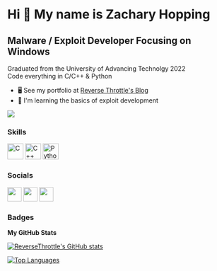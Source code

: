 
Hi 👋 My name is Zachary Hopping
================================

Malware / Exploit Developer Focusing on Windows
-----------------------------------------------

Graduated from the University of Advancing Technolgy 2022<br> 
Code everything in C/C++ & Python

* 🖥️  See my portfolio at [Reverse Throttle's Blog](http://zhopp533.gitbook.io/blog/)
* 🧠  I'm learning the basics of exploit development

<a href="https://www.twitter.com/ReverseThrottle" target="_blank" rel="noreferrer"><img
src="https://img.shields.io/twitter/follow/ReverseThrottle?logo=twitter&style=for-the-badge&color=84cc16&labelColor=1c1917"
/></a>
### Skills

<p align="left">
<a href="https://docs.microsoft.com/en-us/cpp/?view=msvc-170" target="_blank" rel="noreferrer"><img src="https://raw.githubusercontent.com/danielcranney/readme-generator/main/public/icons/skills/c-colored.svg" width="36" height="36" alt="C" /></a>
<a href="https://docs.microsoft.com/en-us/cpp/?view=msvc-170" target="_blank" rel="noreferrer"><img src="https://raw.githubusercontent.com/danielcranney/readme-generator/main/public/icons/skills/cplusplus-colored.svg" width="36" height="36" alt="C++" /></a>
<a href="https://www.python.org/" target="_blank" rel="noreferrer"><img src="https://raw.githubusercontent.com/danielcranney/readme-generator/main/public/icons/skills/python-colored.svg" width="36" height="36" alt="Python" /></a>
</p>

### Socials

<p align="left"> <a href="https://www.github.com/ReverseThrottle" target="_blank" rel="noreferrer"><img src="https://raw.githubusercontent.com/danielcranney/readme-generator/main/public/icons/socials/github-dark.svg" width="32" height="32" /></a> <a href="https://www.linkedin.com/in/zachary-hopping-3301" target="_blank" rel="noreferrer"><img src="https://raw.githubusercontent.com/danielcranney/readme-generator/main/public/icons/socials/linkedin.svg" width="32" height="32" /></a> <a href="https://www.twitter.com/ReverseThrottle" target="_blank" rel="noreferrer"><img src="https://raw.githubusercontent.com/danielcranney/readme-generator/main/public/icons/socials/twitter.svg" width="32" height="32" /></a></p>

### Badges

<b>My GitHub Stats</b>

<a href="http://www.github.com/ReverseThrottle"><img src="https://github-readme-stats.vercel.app/api?username=ReverseThrottle&show_icons=true&hide=stars,&count_private=true&title_color=f97316&text_color=ffffff&icon_color=84cc16&bg_color=1c1917&hide_border=true&show_icons=true" alt="ReverseThrottle's GitHub stats" /></a>

<a href="https://github.com/ReverseThrottle" align="left"><img src="https://github-readme-stats.vercel.app/api/top-langs/?username=ReverseThrottle&langs_count=10&title_color=f97316&text_color=ffffff&icon_color=84cc16&bg_color=1c1917&hide_border=true&locale=en&custom_title=Top%20%Languages" alt="Top Languages" /></a>

